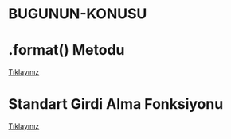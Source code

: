 # BUGUNUN-KONUSU

# .format() Metodu
<a href="https://github.com/ebrarrkaya/BUGUNUN-KONUSU/blob/eb9b519e5db3288b9c9fb09927d1e040fb84122e/Standart%20Girdi%20Alma%20Fonksiyonu.md">Tıklayınız</a>

# Standart Girdi Alma Fonksiyonu
<a href="https://github.com/ebrarrkaya/BUGUNUN-KONUSU/blob/cbf84ad52884ca49176db11bfa46ca65e8658b71/formatmetodu.md">Tıklayınız</a>
